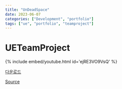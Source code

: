 ```yaml
---
title: "UnDeadSpace"
date: 2023-06-07
categories: ["Development", "portfolio"]
tags: ["ue", "portfolio", "teamproject"]
---
```


# UETeamProject

{% include embed/youtube.html id='ejRE3VO9VsQ' %}

[다운로드](https://naver.me/FCBRRcN4)

[Source](https://github.com/sinsin950313/UETeamProject)